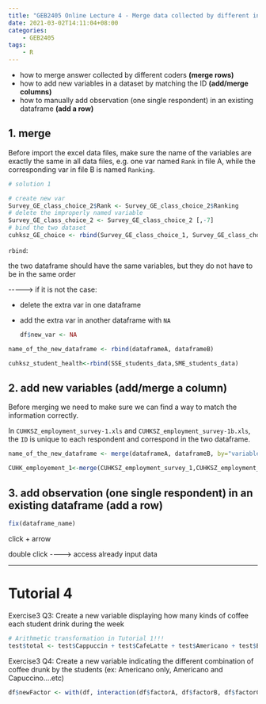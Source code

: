 ```yaml
---
title: "GEB2405 Online Lecture 4 - Merge data collected by different interviewers"
date: 2021-03-02T14:11:04+08:00
categories:
    - GEB2405
tags:
    - R
---
```



* how to merge answer collected by different coders **(merge rows)**
* how to add new variables in a dataset by matching the ID **(add/merge columns)**
* how to manually add observation (one single respondent) in an existing dataframe **(add a row)**

## 1. merge

Before import the excel data files, make sure the name of the variables are exactly the same in all data files, e.g. one var named `Rank` in file A, while the corresponding var in file B is named `Ranking`.

```R
# solution 1

# create new var
Survey_GE_class_choice_2$Rank <- Survey_GE_class_choice_2$Ranking
# delete the improperly named variable
Survey_GE_class_choice_2 <- Survey_GE_class_choice_2 [,-7]
# bind the two dataset
cuhksz_GE_choice <- rbind(Survey_GE_class_choice_1, Survey_GE_class_choice_2)
```



`rbind`:

the two dataframe should have the same variables, but they do not have to be in the same order

-----> if it is not the case:

* delete the extra var in one dataframe

* add the extra var in another dataframe with `NA` 

  ```R
  df$new_var <- NA
  ```

  

```R
name_of_the_new_dataframe <- rbind(dataframeA, dataframeB)

cuhksz_student_health<-rbind(SSE_students_data,SME_students_data)
```



## 2. add new variables (add/merge a column)

Before merging we need to make sure we can find a way to match the information correctly.

In `CUHKSZ_employment_survey-1.xls` and `CUHKSZ_employment_survey-1b.xls`, the `ID` is unique to each respondent and correspond in the two dataframe.



```R
name_of_the_new_dataframe <- merge(dataframeA, dataframeB, by="variable to identify respondent")

CUHK_employement_1<-merge(CUHKSZ_employment_survey_1,CUHKSZ_employment_survey_1b, by="ID")
```



## 3. add observation (one single respondent) in an existing dataframe (add a row)

```R
fix(dataframe_name)
```

click + arrow

double click ----> access already input data

---



# Tutorial 4

Exercise3 Q3: Create a new variable displaying how many kinds of coffee each student drink during the week

```R
# Arithmetic transformation in Tutorial 1!!!
test$total <- test$Cappuccin + test$CafeLatte + test$Americano + test$Expresso
```



Exercise3 Q4: Create a new variable indicating the different combination of coffee drunk by the students (ex: Americano only, Americano and Capuccino….etc) 

```R
df$newFactor <- with(df, interaction(df$factorA, df$factorB, df$factorC))
```

